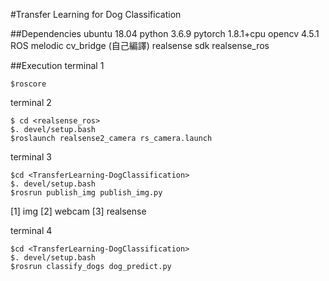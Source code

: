 #Transfer Learning for Dog Classification

##Dependencies
ubuntu 18.04
python 3.6.9
pytorch 1.8.1+cpu
opencv 4.5.1
ROS melodic
cv_bridge (自己編譯)
realsense sdk
realsense_ros

##Execution
terminal 1
```
$roscore
```

terminal 2
```
$ cd <realsense_ros>
$. devel/setup.bash
$roslaunch realsense2_camera rs_camera.launch
```

terminal 3
```
$cd <TransferLearning-DogClassification>
$. devel/setup.bash
$rosrun publish_img publish_img.py
```
[1] img 
[2] webcam
[3] realsense

terminal 4
```
$cd <TransferLearning-DogClassification>
$. devel/setup.bash
$rosrun classify_dogs dog_predict.py
```